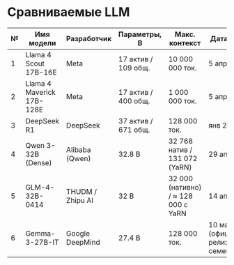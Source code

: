 # Сравниваемые LLM

| № | Имя модели | Разработчик | Параметры, B | Макс. контекст | Дата выхода |
|---|------------|-------------|--------------|----------------|-------------|
| 1 | Llama 4 Scout 17B-16E | Meta | 17 актив / 109 общ. | 10 000 000 ток. | 5 апр 2025 |
| 2 | Llama 4 Maverick 17B-128E | Meta | 17 актив / 400 общ. | 1 000 000 ток. | 5 апр 2025 |
| 3 | DeepSeek R1 | DeepSeek | 37 актив / 671 общ.| 128 000 ток. | янв 2025 |
| 4 | Qwen 3-32B (Dense) | Alibaba (Qwen) | 32.8 B | 32 768 натив / 131 072 (YaRN) | 29 апр 2025 |
| 5 | GLM-4-32B-0414 | THUDM / Zhipu AI | 32 B | 32 000 (нативно) / ≈ 128 000 c YaRN | 14 апр 2025 |
| 6 | Gemma-3-27B-IT | Google DeepMind | 27.4 B | 128 000 ток. | 10 мар 2025 (официальный релиз семейства) |
